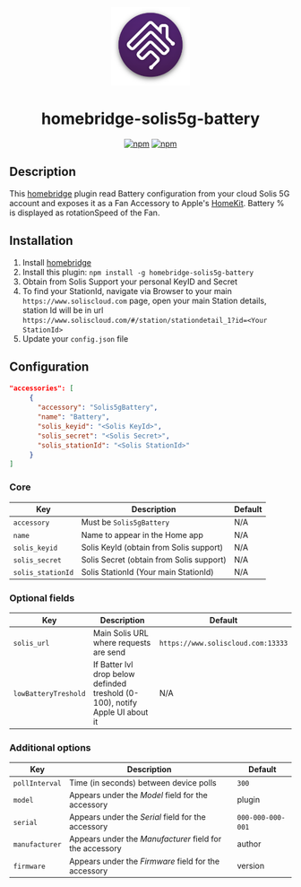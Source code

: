 <p align="center">
  <a href="https://github.com/homebridge/homebridge"><img src="https://raw.githubusercontent.com/homebridge/branding/master/logos/homebridge-color-round-stylized.png" height="140"></a>
</p>

<span align="center">

# homebridge-solis5g-battery

[![npm](https://img.shields.io/npm/v/homebridge-solis5g-battery.svg)](https://www.npmjs.com/package/homebridge-solis5g-battery) [![npm](https://img.shields.io/npm/dt/homebridge-solis5g-battery.svg)](https://www.npmjs.com/package/homebridge-solis5g-battery)

</span>

## Description

This [homebridge](https://github.com/homebridge/homebridge) plugin read Battery configuration from your cloud Solis 5G account and exposes it as a Fan Accessory to Apple's [HomeKit](http://www.apple.com/ios/home/). 
Battery % is displayed as rotationSpeed of the Fan.

## Installation

1. Install [homebridge](https://github.com/homebridge/homebridge#installation)
2. Install this plugin: `npm install -g homebridge-solis5g-battery`
3. Obtain from Solis Support your personal KeyID and Secret
4. To find your StationId, navigate via Browser to your main `https://www.soliscloud.com` page, open your main Station details, station Id will be in url `https://www.soliscloud.com/#/station/stationdetail_1?id=<Your StationId>`
4. Update your `config.json` file

## Configuration

```json
"accessories": [
     {
       "accessory": "Solis5gBattery",
       "name": "Battery",  
       "solis_keyid": "<Solis KeyId>",
       "solis_secret": "<Solis Secret>",       
       "solis_stationId": "<Solis StationId>"     
     }
]
```

### Core
| Key | Description | Default |
| --- | --- | --- |
| `accessory` | Must be `Solis5gBattery` | N/A |
| `name` | Name to appear in the Home app | N/A |
| `solis_keyid` | Solis KeyId (obtain from Solis support) | N/A |
| `solis_secret` | Solis Secret (obtain from Solis support) | N/A |
| `solis_stationId` | Solis StationId (Your main StationId) | N/A |

### Optional fields
| Key | Description | Default |
| --- | --- | --- |
| `solis_url` | Main Solis URL where requests are send | `https://www.soliscloud.com:13333` |
| `lowBatteryTreshold` | If Batter lvl drop below definded treshold (0-100), notify Apple UI about it | N/A |



### Additional options
| Key | Description | Default |
| --- | --- | --- |
| `pollInterval` | Time (in seconds) between device polls | `300` |
| `model` | Appears under the _Model_ field for the accessory | plugin |
| `serial` | Appears under the _Serial_ field for the accessory | `000-000-000-001` |
| `manufacturer` | Appears under the _Manufacturer_ field for the accessory | author |
| `firmware` | Appears under the _Firmware_ field for the accessory | version |


